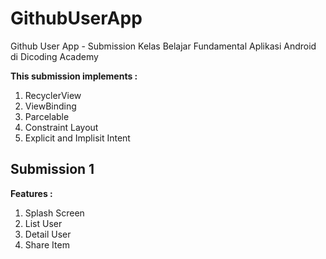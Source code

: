 # GithubUserApp
Github User App - Submission Kelas Belajar Fundamental Aplikasi Android di Dicoding Academy

**This submission implements :**
1. RecyclerView
2. ViewBinding
3. Parcelable
4. Constraint Layout
5. Explicit and Implisit Intent

## Submission 1

**Features :**
1. Splash Screen
2. List User
3. Detail User
4. Share Item
